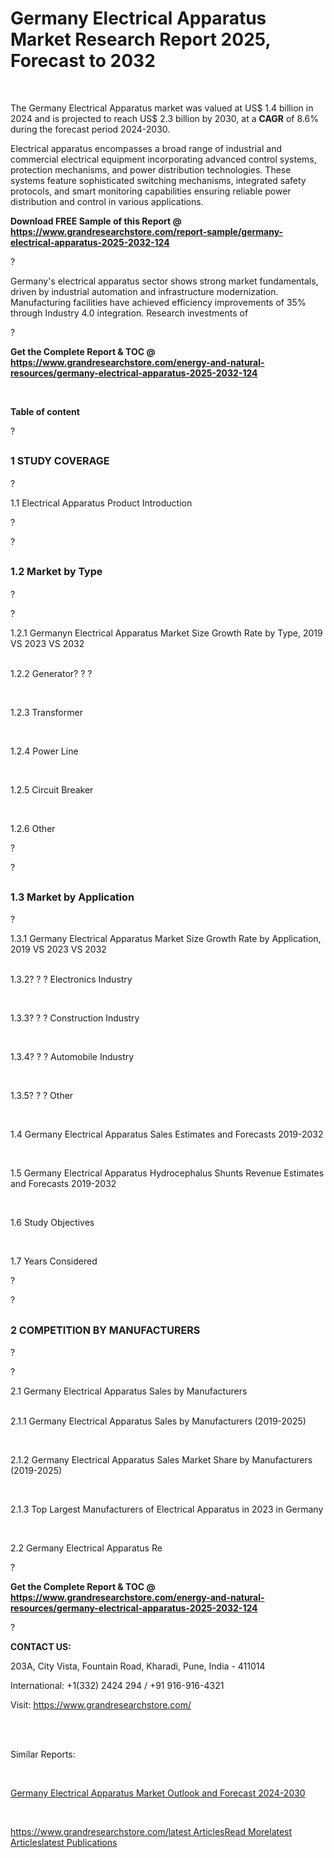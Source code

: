 <h1>Germany Electrical Apparatus Market Research Report 2025, Forecast to 2032</h1><br/><p>The Germany Electrical Apparatus market was valued at US$ 1.4 billion in 2024 and is projected to reach US$ 2.3 billion by 2030, at a <strong>CAGR</strong> of 8.6% during the forecast period 2024-2030.</p>
 
 
 
 <p>Electrical apparatus encompasses a broad range of industrial and commercial electrical equipment incorporating advanced control systems, protection mechanisms, and power distribution technologies. These systems feature sophisticated switching mechanisms, integrated safety protocols, and smart monitoring capabilities ensuring reliable power distribution and control in various applications.</p>
 
 
 
 <div><b>Download FREE Sample of this Report @ <a href="https://www.grandresearchstore.com/report-sample/germany-electrical-apparatus-2025-2032-124">https://www.grandresearchstore.com/report-sample/germany-electrical-apparatus-2025-2032-124</a></b></div>
 
 
 
 <p>? </p>
 
 
 
 <p>Germany&#39;s electrical apparatus sector shows strong market fundamentals, driven by industrial automation and infrastructure modernization. Manufacturing facilities have achieved efficiency improvements of 35% through Industry 4.0 integration. Research investments of</p>
 
 
 
 <p>? </p>
 
 
 
 <div><b>Get the Complete Report & TOC @ <a href="https://www.grandresearchstore.com/energy-and-natural-resources/germany-electrical-apparatus-2025-2032-124">https://www.grandresearchstore.com/energy-and-natural-resources/germany-electrical-apparatus-2025-2032-124</a></b></div>
 
 
 
 <p><br />
 
 <b>Table of content</b></p>
 
 
 
 <p>? </p>
 
 
 
 <h2><span style="font-size:16px"><strong>1 STUDY COVERAGE</strong></span></h2>
 
 
 
 <p>? </p>
 
 
 
 <p>1.1 Electrical Apparatus Product Introduction</p>
 
 
 
 <p>? </p>
 
 
 
 <p>? </p>
 
 
 
 <h2><span style="font-size:16px"><strong>1.2 Market by Type</strong></span></h2>
 
 
 
 <p>? </p>
 
 
 
 <p>? </p>
 
 
 
 <p>1.2.1 Germanyn Electrical Apparatus Market Size Growth Rate by Type, 2019 VS 2023 VS 2032<br />
 
 <br />
 
 1.2.2 Generator? ? ? <br />
 
 <br />
 
 1.2.3 Transformer<br />
 
 <br />
 
 1.2.4 Power Line<br />
 
 <br />
 
 1.2.5 Circuit Breaker<br />
 
 <br />
 
 1.2.6 Other<br />
 
 ? </p>
 
 
 
 <p>? </p>
 
 
 
 <h2><span style="font-size:16px"><strong>1.3 Market by Application</strong></span></h2>
 
 
 
 <p>? </p>
 
 
 
 <p>1.3.1 Germany Electrical Apparatus Market Size Growth Rate by Application, 2019 VS 2023 VS 2032<br />
 
 <br />
 
 1.3.2? ? ? Electronics Industry<br />
 
 <br />
 
 1.3.3? ? ? Construction Industry<br />
 
 <br />
 
 1.3.4? ? ? Automobile Industry<br />
 
 <br />
 
 1.3.5? ? ? Other<br />
 
 <br />
 
 1.4 Germany Electrical Apparatus Sales Estimates and Forecasts 2019-2032<br />
 
 <br />
 
 1.5 Germany Electrical Apparatus Hydrocephalus Shunts Revenue Estimates and Forecasts 2019-2032<br />
 
 <br />
 
 1.6 Study Objectives<br />
 
 <br />
 
 1.7 Years Considered</p>
 
 
 
 <p>? </p>
 
 
 
 <p>? </p>
 
 
 
 <h2><span style="font-size:16px"><strong>2 COMPETITION BY MANUFACTURERS</strong></span></h2>
 
 
 
 <p>? </p>
 
 
 
 <p>? </p>
 
 
 
 <p>2.1 Germany Electrical Apparatus Sales by Manufacturers<br />
 
 <br />
 
 2.1.1 Germany Electrical Apparatus Sales by Manufacturers (2019-2025)<br />
 
 <br />
 
 2.1.2 Germany Electrical Apparatus Sales Market Share by Manufacturers (2019-2025)<br />
 
 <br />
 
 2.1.3 Top Largest Manufacturers of Electrical Apparatus in 2023 in Germany<br />
 
 <br />
 
 2.2 Germany Electrical Apparatus Re</p>
 
 
 
 <p>? </p>
 
 
 
 <div><b>Get the Complete Report & TOC @ <a href="https://www.grandresearchstore.com/energy-and-natural-resources/germany-electrical-apparatus-2025-2032-124">https://www.grandresearchstore.com/energy-and-natural-resources/germany-electrical-apparatus-2025-2032-124</a></b></div>
 
 
 
 <p>? </p>
 
 
 
 <p><b>CONTACT US:</b><br />
 
 203A, City Vista, Fountain Road, Kharadi, Pune, India - 411014<br />
 
 International: +1(332) 2424 294 / +91 916-916-4321<br />
 
 Visit: <a href="https://www.grandresearchstore.com/">https://www.grandresearchstore.com/</a><br />
 
 <br />
 
 <br />
 
 Similar Reports:<br />
 
 <br />
 
 <a href="https://www.grandresearchstore.com/energy-and-natural-resources/germany-electrical-apparatus-2024-2030-209">Germany Electrical Apparatus Market Outlook and Forecast 2024-2030</a><br />
 
 <br />
 
 <a href="https://gyeongbokgung.com">https://www.grandresearchstore.com/</a><a href="https://hallyeomaritime.com">latest Articles</a><a href="https://jingwansa.com">Read More</a><a href="https://nguoiviet.jp/">latest Articles</a><a href="https://www.intelmarketresearch.com/">latest Publications</a></p>